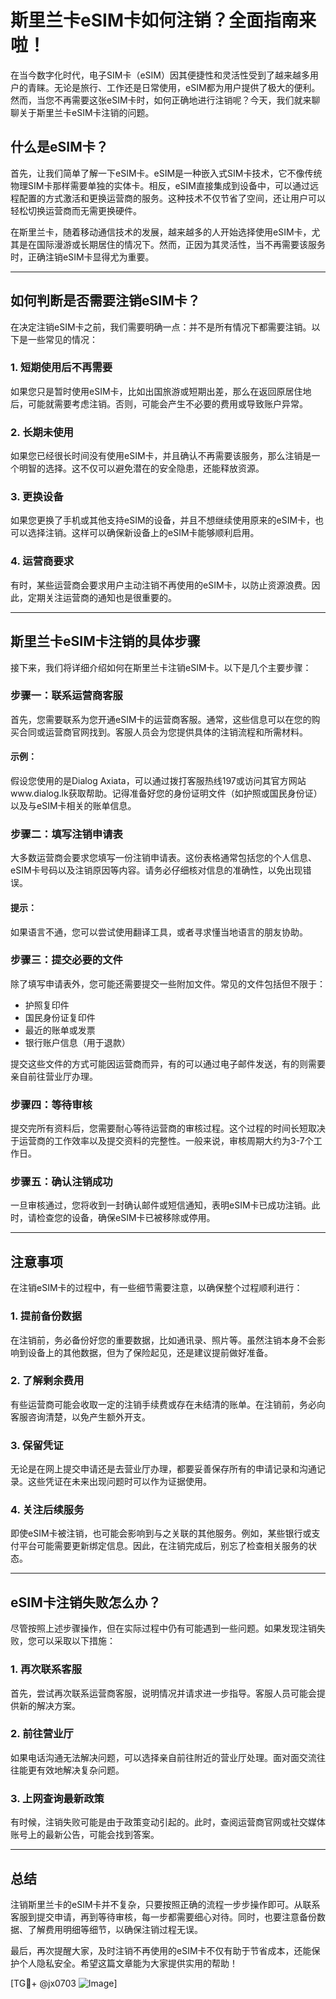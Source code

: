 # 斯里兰卡eSIM卡如何注销？全面指南来啦！

在当今数字化时代，电子SIM卡（eSIM）因其便捷性和灵活性受到了越来越多用户的青睐。无论是旅行、工作还是日常使用，eSIM都为用户提供了极大的便利。然而，当您不再需要这张eSIM卡时，如何正确地进行注销呢？今天，我们就来聊聊关于斯里兰卡eSIM卡注销的问题。

## 什么是eSIM卡？

首先，让我们简单了解一下eSIM卡。eSIM是一种嵌入式SIM卡技术，它不像传统物理SIM卡那样需要单独的实体卡。相反，eSIM直接集成到设备中，可以通过远程配置的方式激活和更换运营商的服务。这种技术不仅节省了空间，还让用户可以轻松切换运营商而无需更换硬件。

在斯里兰卡，随着移动通信技术的发展，越来越多的人开始选择使用eSIM卡，尤其是在国际漫游或长期居住的情况下。然而，正因为其灵活性，当不再需要该服务时，正确注销eSIM卡显得尤为重要。

---

## 如何判断是否需要注销eSIM卡？

在决定注销eSIM卡之前，我们需要明确一点：并不是所有情况下都需要注销。以下是一些常见的情况：

### 1. **短期使用后不再需要**
如果您只是暂时使用eSIM卡，比如出国旅游或短期出差，那么在返回原居住地后，可能就需要考虑注销。否则，可能会产生不必要的费用或导致账户异常。

### 2. **长期未使用**
如果您已经很长时间没有使用eSIM卡，并且确认不再需要该服务，那么注销是一个明智的选择。这不仅可以避免潜在的安全隐患，还能释放资源。

### 3. **更换设备**
如果您更换了手机或其他支持eSIM的设备，并且不想继续使用原来的eSIM卡，也可以选择注销。这样可以确保新设备上的eSIM卡能够顺利启用。

### 4. **运营商要求**
有时，某些运营商会要求用户主动注销不再使用的eSIM卡，以防止资源浪费。因此，定期关注运营商的通知也是很重要的。

---

## 斯里兰卡eSIM卡注销的具体步骤

接下来，我们将详细介绍如何在斯里兰卡注销eSIM卡。以下是几个主要步骤：

### 步骤一：联系运营商客服
首先，您需要联系为您开通eSIM卡的运营商客服。通常，这些信息可以在您的购买合同或运营商官网找到。客服人员会为您提供具体的注销流程和所需材料。

#### 示例：
假设您使用的是Dialog Axiata，可以通过拨打客服热线197或访问其官方网站www.dialog.lk获取帮助。记得准备好您的身份证明文件（如护照或国民身份证）以及与eSIM卡相关的账单信息。

### 步骤二：填写注销申请表
大多数运营商会要求您填写一份注销申请表。这份表格通常包括您的个人信息、eSIM卡号码以及注销原因等内容。请务必仔细核对信息的准确性，以免出现错误。

#### 提示：
如果语言不通，您可以尝试使用翻译工具，或者寻求懂当地语言的朋友协助。

### 步骤三：提交必要的文件
除了填写申请表外，您可能还需要提交一些附加文件。常见的文件包括但不限于：
- 护照复印件
- 国民身份证复印件
- 最近的账单或发票
- 银行账户信息（用于退款）

提交这些文件的方式可能因运营商而异，有的可以通过电子邮件发送，有的则需要亲自前往营业厅办理。

### 步骤四：等待审核
提交完所有资料后，您需要耐心等待运营商的审核过程。这个过程的时间长短取决于运营商的工作效率以及提交资料的完整性。一般来说，审核周期大约为3-7个工作日。

### 步骤五：确认注销成功
一旦审核通过，您将收到一封确认邮件或短信通知，表明eSIM卡已成功注销。此时，请检查您的设备，确保eSIM卡已被移除或停用。

---

## 注意事项

在注销eSIM卡的过程中，有一些细节需要注意，以确保整个过程顺利进行：

### 1. **提前备份数据**
在注销前，务必备份好您的重要数据，比如通讯录、照片等。虽然注销本身不会影响到设备上的其他数据，但为了保险起见，还是建议提前做好准备。

### 2. **了解剩余费用**
有些运营商可能会收取一定的注销手续费或存在未结清的账单。在注销前，务必向客服咨询清楚，以免产生额外开支。

### 3. **保留凭证**
无论是在网上提交申请还是去营业厅办理，都要妥善保存所有的申请记录和沟通记录。这些凭证在未来出现问题时可以作为证据使用。

### 4. **关注后续服务**
即使eSIM卡被注销，也可能会影响到与之关联的其他服务。例如，某些银行或支付平台可能需要更新绑定信息。因此，在注销完成后，别忘了检查相关服务的状态。

---

## eSIM卡注销失败怎么办？

尽管按照上述步骤操作，但在实际过程中仍有可能遇到一些问题。如果发现注销失败，您可以采取以下措施：

### 1. 再次联系客服
首先，尝试再次联系运营商客服，说明情况并请求进一步指导。客服人员可能会提供新的解决方案。

### 2. 前往营业厅
如果电话沟通无法解决问题，可以选择亲自前往附近的营业厅处理。面对面交流往往能更有效地解决复杂问题。

### 3. 上网查询最新政策
有时候，注销失败可能是由于政策变动引起的。此时，查阅运营商官网或社交媒体账号上的最新公告，可能会找到答案。

---

## 总结

注销斯里兰卡的eSIM卡并不复杂，只要按照正确的流程一步步操作即可。从联系客服到提交申请，再到等待审核，每一步都需要细心对待。同时，也要注意备份数据、了解费用明细等细节，以确保注销过程无误。

最后，再次提醒大家，及时注销不再使用的eSIM卡不仅有助于节省成本，还能保护个人隐私安全。希望这篇文章能为大家提供实用的帮助！

[TG💪+ @jx0703 ![Image](https://github.com/user-attachments/assets/dbca1d08-cadb-493c-b0ec-ad6f7a83f270)]